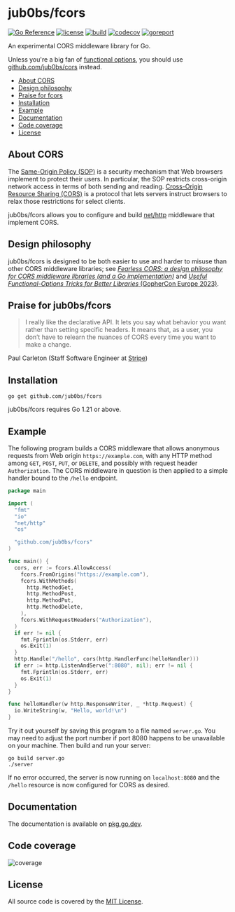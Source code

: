 # jub0bs/fcors

[![Go Reference](https://pkg.go.dev/badge/github.com/jub0bs/fcors.svg)](https://pkg.go.dev/github.com/jub0bs/fcors)
[![license](https://img.shields.io/badge/License-MIT-yellow.svg?style=flat)](https://github.com/jub0bs/fcors/raw/main/LICENSE)
[![build](https://github.com/jub0bs/fcors/actions/workflows/fcors.yml/badge.svg)](https://github.com/jub0bs/fcors/actions/workflows/fcors.yml)
[![codecov](https://codecov.io/gh/jub0bs/fcors/branch/main/graph/badge.svg?token=N208BHWQTM)](https://codecov.io/gh/jub0bs/fcors)
[![goreport](https://goreportcard.com/badge/jub0bs/fcors)](https://goreportcard.com/report/jub0bs/fcors)

An experimental CORS middleware library for Go.

Unless you're a big fan of [functional options][funcopts],
you should use [github.com/jub0bs/cors][jub0bs-cors] instead.

- [About CORS](https://github.com/jub0bs/fcors/#about-cors)
- [Design philosophy](https://github.com/jub0bs/fcors/#design-philosophy)
- [Praise for fcors](https://github.com/jub0bs/fcors/#praise-for-jub0bsfcors)
- [Installation](https://github.com/jub0bs/fcors/#installation)
- [Example](https://github.com/jub0bs/fcors/#example)
- [Documentation](https://github.com/jub0bs/fcors/#documentation)
- [Code coverage](https://github.com/jub0bs/fcors/#code-coverage)
- [License](https://github.com/jub0bs/fcors/#license)

## About CORS

The [Same-Origin Policy (SOP)][mdn-sop] is a security mechanism that
Web browsers implement to protect their users.
In particular, the SOP restricts cross-origin network access
in terms of both sending and reading.
[Cross-Origin Resource Sharing (CORS)][mdn-cors] is a protocol that
lets servers instruct browsers to relax those restrictions for select clients.

jub0bs/fcors allows you to configure and build [net/http][net-http] middleware
that implement CORS.

## Design philosophy

jub0bs/fcors is designed to be both easier to use and harder to misuse
than other CORS middleware libraries; see
[_Fearless CORS: a design philosophy for CORS middleware libraries
(and a Go implementation)_][fearless-cors] and
[_Useful Functional-Options Tricks for Better Libraries_
(GopherCon Europe 2023)][funcopts].

## Praise for jub0bs/fcors

> I really like the declarative API. It lets you say what behavior you want
> rather than setting specific headers. It means that, as a user,
> you don’t have to relearn the nuances of CORS every time you want to make
> a change.

Paul Carleton (Staff Software Engineer at [Stripe][stripe])

## Installation

```shell
go get github.com/jub0bs/fcors
```

jub0bs/fcors requires Go 1.21 or above.

## Example

The following program builds a CORS middleware
that allows anonymous requests from Web origin `https://example.com`,
with any HTTP method among `GET`, `POST`, `PUT`, or `DELETE`,
and possibly with request header `Authorization`.
The CORS middleware in question is then applied
to a simple handler bound to the `/hello` endpoint.

```go
package main

import (
  "fmt"
  "io"
  "net/http"
  "os"

  "github.com/jub0bs/fcors"
)

func main() {
  cors, err := fcors.AllowAccess(
    fcors.FromOrigins("https://example.com"),
    fcors.WithMethods(
      http.MethodGet,
      http.MethodPost,
      http.MethodPut,
      http.MethodDelete,
    ),
    fcors.WithRequestHeaders("Authorization"),
  )
  if err != nil {
    fmt.Fprintln(os.Stderr, err)
    os.Exit(1)
  }
  http.Handle("/hello", cors(http.HandlerFunc(helloHandler)))
  if err := http.ListenAndServe(":8080", nil); err != nil {
    fmt.Fprintln(os.Stderr, err)
    os.Exit(1)
  }
}

func helloHandler(w http.ResponseWriter, _ *http.Request) {
  io.WriteString(w, "Hello, world!\n")
}
``` 

Try it out yourself by saving this program to a file named `server.go`.
You may need to adjust the port number if port 8080 happens to be unavailable
on your machine. Then build and run your server:

```shell
go build server.go
./server
```

If no error occurred, the server is now running on `localhost:8080`
and the `/hello` resource is now configured for CORS as desired.

## Documentation

The documentation is available on [pkg.go.dev][pkgsite].

## Code coverage

![coverage](https://codecov.io/gh/jub0bs/fcors/branch/main/graphs/sunburst.svg?token=N208BHWQTM)

## License

All source code is covered by the [MIT License][license].

[fearless-cors]: https://jub0bs.com/posts/2023-02-08-fearless-cors/
[funcopts]: https://www.youtube.com/watch?v=5uM6z7RnReE
[jub0bs-cors]: https://github.com/jub0bs/cors
[license]: https://github.com/jub0bs/fcors/blob/main/LICENSE
[mdn-cors]: https://developer.mozilla.org/en-US/docs/Web/HTTP/CORS
[mdn-sop]: https://developer.mozilla.org/en-US/docs/Web/Security/Same-origin_policy
[net-http]: https://pkg.go.dev/net/http
[pkgsite]: https://pkg.go.dev/github.com/jub0bs/fcors
[stripe]: https://stripe.com
